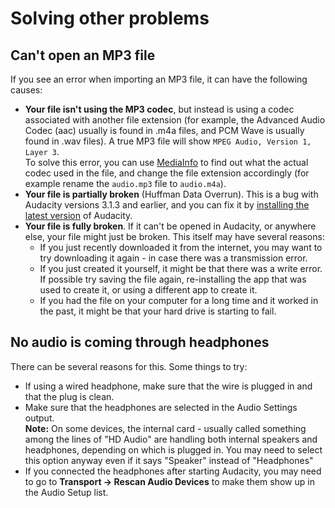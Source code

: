 # Solving other problems

## Can't open an MP3 file

If you see an error when importing an MP3 file, it can have the following causes:&#x20;

* **Your file isn't using the MP3 codec**, but instead is using a codec associated with another file extension (for example, the Advanced Audio Codec (aac) usually is found in .m4a files, and PCM Wave is usually found in .wav files). A true MP3 file will show `MPEG Audio, Version 1, Layer 3`. \
  To solve this error, you can use [MediaInfo](https://mediaarea.net/MediaInfo) to find out what the actual codec used in the file, and  change the file extension accordingly (for example rename the `audio.mp3` file to `audio.m4a`).&#x20;
* **Your file is partially broken** (Huffman Data Overrun). This is a bug with Audacity versions 3.1.3 and earlier, and you can fix it by [installing the latest version](../todo/downloading-and-installing-audacity.md) of Audacity.&#x20;
* **Your file is fully broken**. If it can't be opened in Audacity, or anywhere else, your file might just be broken. This itself may have several reasons:
  * If you just recently downloaded it from the internet, you may want to try downloading it again - in case there was a transmission error.&#x20;
  * If you just created it yourself, it might be that there was a write error. If possible try saving the file again, re-installing the app that was used to create it, or using a different app to create it.
  * If you had the file on your computer for a long time and it worked in the past, it might be that your hard drive is starting to fail.&#x20;

## No audio is coming through headphones

There can be several reasons for this. Some things to try:&#x20;

* If using a wired headphone, make sure that the wire is plugged in and that the plug is clean.&#x20;
* Make sure that the headphones are selected in the Audio Settings output. \
  **Note:** On some devices, the internal card - usually called something among the lines of "HD Audio" are handling both internal speakers and headphones, depending on which is plugged in. You may need to select this option anyway even if it says "Speaker" instead of "Headphones"
* If you connected the headphones after starting Audacity, you may need to go to **Transport -> Rescan Audio Devices** to make them show up in the Audio Setup list.
